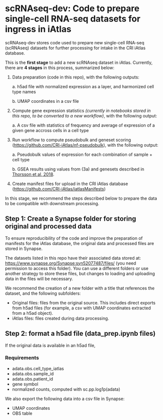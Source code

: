 # scRNAseq-dev: Code to prepare single-cell RNA-seq datasets for ingress in iAtlas

scRNAseq-dev stores code used to prepare new single-cell RNA-seq (scRNAseq) datasets for further processing for intake in the CRI iAtlas database.

This is the **first stage** to add a new scRNAseq dataset in iAtlas. Currently, there are **4 stages** in this process, summarized below: 
1. Data preparation (code in this repo), with the following outputs:

    a. h5ad file with normalized expression as a layer, and harmonized cell type names

    b. UMAP coordinates in a csv file

2. Compute gene expression statistics *(currently in notebooks stored in this repo, to be converted to a new workflow)*, with the following output:

    a. A csv file with statistics of frequency and average of expression of a given gene accross cells in a cell type

3. Run workflow to compute pseudobulk and geneset scoring (https://github.com/CRI-iAtlas/nf-pseudobulk), with the following output:

    a. Pseudobulk values of expression for each combination of sample + cell type

    b. GSEA results using values from (3a) and genesets described in [Thorsson et al, 2018](https://gdc.cancer.gov/about-data/publications/panimmune).

4. Create manifest files for upload in the CRI iAtlas database (https://github.com/CRI-iAtlas/iatlasManifests)


In this stage, we recommend the steps described below to prepare the data to be compatible with downstream processing.

## Step 1: Create a Synapse folder for storing original and processed data

To ensure reproducibility of the code and improve the preparation of manifests for the iAtlas database, the original data and processed files are stored in Synapse.

The datasets listed in this repo have their associated data stored at: https://www.synapse.org/Synapse:syn52077487/files/ (you need permission to access this folder). You can use a different folders or use another strategy to store these files, but changes to loading and uploading data in the files will be necessary.

We recommend the creation of a new folder with a title that references the dataset, and the following subfolders:
- Original files: files from the original source. This includes direct exports from h5ad files (for example, a csv with UMAP coordinates extracted from a h5ad object).
- iAtlas files: files created during data processing.


## Step 2: format a h5ad file (data_prep.ipynb files)

If the original data is available in an h5ad file, 

### Requirements
- adata.obs.cell_type_iatlas 
- adata.obs.sample_id
- adata.obs.patient_id
- gene symbol
- normalized counts, computed with sc.pp.log1p(adata)

We also export the following data into a csv file in Synapse:
- UMAP coordinates
- OBS table


